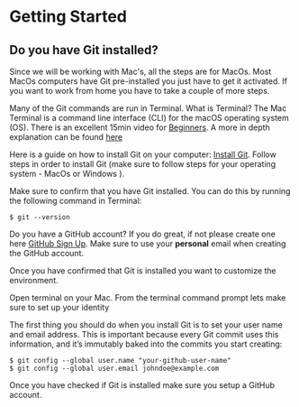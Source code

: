 # Getting Started

## Do you have Git installed?
Since we will be working with Mac's, all the steps are for MacOs. Most MacOs computers have Git pre-installed you just have to get it activated. If you want to work from home you have to take a couple of more steps. 

Many of the Git commands are run in Terminal. What is Terminal? The Mac Terminal is a command line interface (CLI) for the macOS operating system (OS). There is an excellent 15min video for [Beginners](https://www.youtube.com/watch?v=aKRYQsKR46I). A more in depth explanation can be found [here](https://www.youtube.com/watch?v=ogWoUU2DXBU) 

Here is a guide on how to install Git on your computer: [Install Git](https://git-scm.com/book/en/v2/Getting-Started-Installing-Git). Follow steps in order to install Git (make sure to follow steps for your operating system - MacOs or Windows ). 

Make sure to confirm that you have Git installed. You can do this by running the following command in Terminal:
```
$ git --version
```
Do you have a GitHub account? If you do great, if not please create one here [GitHub Sign Up](https://github.com/signup?ref_cta=Sign+up&ref_loc=header+logged+out&ref_page=%2F&source=header-home). Make sure to use your **personal** email when creating the GitHub account. 

Once you have confirmed that Git is installed you want to customize the environment. 

Open terminal on your Mac. From the terminal command prompt lets make sure to set up your identity

The first thing you should do when you install Git is to set your user name and email address. This is important because every Git commit uses this information, and it’s immutably baked into the commits you start creating:
```
$ git config --global user.name "your-github-user-name"
$ git config --global user.email johndoe@example.com
```


Once you have checked if Git is installed make sure you setup a GitHub account. 
